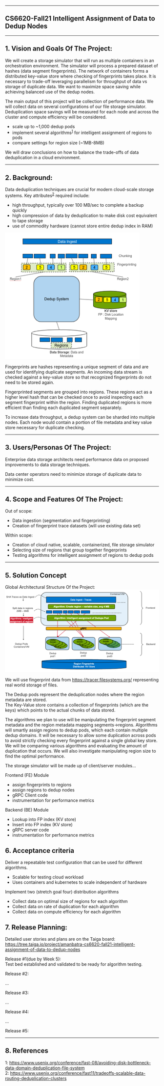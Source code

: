 
** **
## CS6620-Fall21 Intelligent Assignment of Data to Dedup Nodes  

** **

## 1.   Vision and Goals Of The Project:

We will create a storage simulator that will run as multiple containers in an orchestration environment. 
The simulator will process a prepared dataset of hashes (data segment fingerprints). The network of containers 
forms a distributed key-value store where checking of fingerprints takes place. It is necessary to trade-off 
leveraging parallelism for throughput of data vs storage of duplicate data. We want to maximize space saving 
while achieving balanced use of the dedup nodes. 

The main output of this project will be collection of performance data. We will collect data on several 
configurations of our file storage simulator. Deduplication space savings will be measured for each node 
and across the cluster and compute efficiency will be considered.
 - scale up to ~1,000 dedup pods
 - implement several algorithms<sup>[1](#bottleneck)</sup> for intelligent assignment of regions to pods
 - compare settings for region size (~1MB-8MB)     

We will draw conclusions on how to balance the trade-offs of data deduplication in a cloud environment. 

** **

## 2. Background:  

Data deduplication techniques are crucial for modern cloud-scale storage systems. Key attributes<sup>[2](#tradeoffs)</sup> required include:
- high throughput, typically over 100 MB/sec to complete a backup quickly  
- high compression of data by deduplication to make disk cost equivalent to tape storage  
- use of commodity hardware (cannot store entire dedup index in RAM)

![Conceptual Diagram](https://github.com/yrrah/cs6620-fall21-intelligent-assignment-of-data-to-dedup-nodes/blob/main/dedup_system.png)

Fingerprints are hashes representing a unique segment of data and are used for identifying duplicate segments. An incoming data 
stream is checked against a key-value store so that recognized fingerprints do not need to be stored again. 

Fingerprinted segments are grouped into regions. These regions act as a higher level hash that can be checked 
once to avoid inspecting each segment fingerprint within the region. Finding duplicated regions is more efficient 
than finding each duplicated segment separately.   

To increase data throughput, a dedup system can be sharded into multiple nodes. Each node would contain a portion of file 
metadata and key value store necessary for duplicate checking.

** **

## 3. Users/Personas Of The Project:

Enterprise data storage architects need performance data on proposed improvements to data storage techniques.   

Data center operators need to minimize storage of duplicate data to minimize cost. 

** **

## 4.   Scope and Features Of The Project:

Out of scope:
- Data ingestion (segmentation and fingerprinting)
- Creation of fingerprint trace datasets (will use existing data set)

Within scope: 
- Creation of cloud native, scalable, containerized, file storage simulator
- Selecting size of regions that group together fingerprints
- Testing algorithms for intelligent assignment of regions to dedup pods

** **

## 5. Solution Concept

Global Architectural Structure Of the Project:  
![Conceptual Diagram](https://github.com/yrrah/cs6620-fall21-intelligent-assignment-of-data-to-dedup-nodes/blob/main/conceptual-diagram.png)

We will use fingerprint data from https://tracer.filesystems.org/ representing real world storage of files. 

The Dedup pods represent the deduplication nodes where the region metadata are stored.  
The Key-Value store contains a collection of fingerprints (which are the keys) which points to the actual chunks of data stored.  
  
The algorithms we plan to use will be manipulating the fingerprint segment metadata and the region metadata 
mapping segments->regions. Algorithms will smartly assign regions to dedup pods, which each contain multiple 
dedup domains. It will be necessary to allow some duplication across pods to avoid strictly checking every 
fingerprint against a single global key store. We will be comparing various algorithms and evaluating the amount 
of duplication that occurs.  We will also investigate manipulating region size to find the optimal performance. 

The storage simulator will be made up of client/server modules...  

Frontend (FE) Module
 - assign fingerprints to regions 
 - assign regions to dedup nodes
 - gRPC Client code
 - instrumentation for performance metrics

Backend (BE) Module
 - Lookup into FP index (KV store)
 - Insert into FP index (KV store)
 - gRPC server code
 - instrumentation for performance metrics





## 6. Acceptance criteria

Deliver a repeatable test configuration that can be used for different algorithms. 
- Scalable for testing cloud workload
- Uses containers and kubernetes to scale independent of hardware 

Implement two (stretch goal four) distribution algorithms  
- Collect data on optimal size of regions for each algorithm  
- Collect data on rate of duplication for each algorithm
- Collect data on compute efficiency for each algorithm

## 7.  Release Planning:

Detailed user stories and plans are on the Taiga board: https://tree.taiga.io/project/amanbatra-cs6620-fall21-intelligent-assignment-of-data-to-dedup-nodes

Release #1(due by Week 5):  
Test bed established and validated to be ready for algorithm testing. 


Release #2:

…

Release #3:

…

Release #4:

…

Release #5:


** **

## 8. References
<a name="bottleneck">1</a>: https://www.usenix.org/conference/fast-08/avoiding-disk-bottleneck-data-domain-deduplication-file-system   
<a name="tradeoffs">2</a>: https://www.usenix.org/conference/fast11/tradeoffs-scalable-data-routing-deduplication-clusters  


